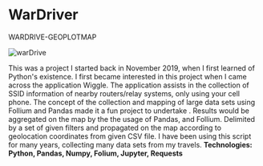 # WarDriver
WARDRIVE-GEOPLOTMAP



![warDrive](https://user-images.githubusercontent.com/67171052/176050295-5c5579c9-844c-43bf-b0a8-f8c8a8aa6e0c.png)

This was a project I started back in November 2019, when I first learned of Python's existence. I first became interested in this project when I came across the application Wiggle. The application assists in the collection of SSID information of nearby routers/relay systems, only using your cell phone.
The concept of the collection and mapping of large data sets using Follium and Pandas made it a fun project to undertake . Results would be aggregated on the map by the the usage of Pandas, and Follium. Delimited by a set of given filters and propagated on the map according to geolocation coordinates from given CSV file. I have been using this script for many years, collecting many data sets from my travels.
**Technologies:			
            Python,
            Pandas,
            Numpy,
            Folium,
            Jupyter,
            Requests**
